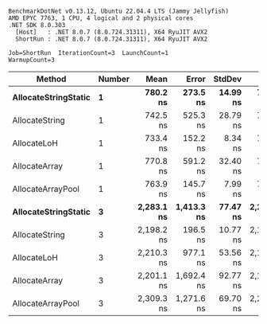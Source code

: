 ```

BenchmarkDotNet v0.13.12, Ubuntu 22.04.4 LTS (Jammy Jellyfish)
AMD EPYC 7763, 1 CPU, 4 logical and 2 physical cores
.NET SDK 8.0.303
  [Host]   : .NET 8.0.7 (8.0.724.31311), X64 RyuJIT AVX2
  ShortRun : .NET 8.0.7 (8.0.724.31311), X64 RyuJIT AVX2

Job=ShortRun  IterationCount=3  LaunchCount=1  
WarmupCount=3  

```
| Method               | Number | Mean       | Error      | StdDev   | Min        | Max        | Gen0   | Gen1   | Allocated |
|--------------------- |------- |-----------:|-----------:|---------:|-----------:|-----------:|-------:|-------:|----------:|
| **AllocateStringStatic** | **1**      |   **780.2 ns** |   **273.5 ns** | **14.99 ns** |   **770.3 ns** |   **797.4 ns** | **0.0124** | **0.0114** |   **1.02 KB** |
| AllocateString       | 1      |   742.5 ns |   525.3 ns | 28.79 ns |   724.1 ns |   775.6 ns | 0.0124 | 0.0114 |   1.02 KB |
| AllocateLoH          | 1      |   733.4 ns |   152.2 ns |  8.34 ns |   724.4 ns |   741.0 ns | 0.0124 | 0.0114 |   1.02 KB |
| AllocateArray        | 1      |   770.8 ns |   591.2 ns | 32.40 ns |   739.6 ns |   804.3 ns | 0.0124 | 0.0114 |   1.02 KB |
| AllocateArrayPool    | 1      |   763.9 ns |   145.7 ns |  7.99 ns |   757.0 ns |   772.6 ns | 0.0124 | 0.0114 |   1.02 KB |
| **AllocateStringStatic** | **3**      | **2,283.1 ns** | **1,413.3 ns** | **77.47 ns** | **2,229.0 ns** | **2,371.9 ns** | **0.0343** | **0.0305** |   **3.07 KB** |
| AllocateString       | 3      | 2,198.2 ns |   196.5 ns | 10.77 ns | 2,185.8 ns | 2,204.9 ns | 0.0343 | 0.0305 |   3.07 KB |
| AllocateLoH          | 3      | 2,210.3 ns |   977.1 ns | 53.56 ns | 2,148.8 ns | 2,246.7 ns | 0.0343 | 0.0305 |   3.07 KB |
| AllocateArray        | 3      | 2,201.1 ns | 1,692.4 ns | 92.77 ns | 2,140.6 ns | 2,307.9 ns | 0.0343 | 0.0305 |   3.07 KB |
| AllocateArrayPool    | 3      | 2,309.3 ns | 1,271.6 ns | 69.70 ns | 2,248.1 ns | 2,385.2 ns | 0.0343 | 0.0305 |   3.07 KB |
